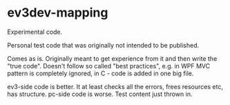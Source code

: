# ev3dev-mapping
Experimental code. 

Personal test code that was originally not intended to be published.

Comes as is. 
Originally meant to get experience from it and then write the "true code".
Doesn't follow so called "best practices", e.g. in WPF MVC pattern is completely ignored, in C - code is added in one big file. 

ev3-side code is better. It at least checks all the errors, frees resources etc, has structure.
pc-side code is worse. Test content just thrown in.


